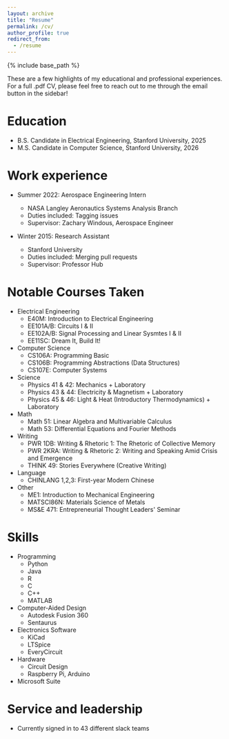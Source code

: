 ```yaml
---
layout: archive
title: "Resume"
permalink: /cv/
author_profile: true
redirect_from:
  - /resume
---
```


{% include base_path %}

These are a few highlights of my educational and professional experiences. For a full .pdf CV, please feel free to reach out to me through the email button in the sidebar!

Education
======
* B.S. Candidate in Electrical Engineering, Stanford University, 2025
* M.S. Candidate in Computer Science, Stanford University, 2026


Work experience
======
* Summer 2022: Aerospace Engineering Intern
  * NASA Langley Aeronautics Systems Analysis Branch
  * Duties included: Tagging issues
  * Supervisor: Zachary Windous, Aerospace Engineer

* Winter 2015: Research Assistant
  * Stanford University
  * Duties included: Merging pull requests
  * Supervisor: Professor Hub
  

Notable Courses Taken
======
* Electrical Engineering
  * E40M: Introduction to Electrical Engineering
  * EE101A/B: Circuits I & II
  * EE102A/B: Signal Processing and Linear Sysmtes I & II
  * EE11SC: Dream It, Build It!
* Computer Science
  * CS106A: Programming Basic
  * CS106B: Programming Abstractions (Data Structures)
  * CS107E: Computer Systems
* Science
  * Physics 41 & 42: Mechanics + Laboratory
  * Physics 43 & 44: Electricity & Magnetism + Laboratory
  * Physics 45 & 46: Light & Heat (Introductory Thermodynamics) + Laboratory
* Math
  * Math 51: Linear Algebra and Multivariable Calculus
  * Math 53: Differential Equations and Fourier Methods
* Writing
  * PWR 1DB: Writing & Rhetoric 1: The Rhetoric of Collective Memory
  * PWR 2KRA: Writing & Rhetoric 2: Writing and Speaking Amid Crisis and Emergence
  * THINK 49: Stories Everywhere (Creative Writing)
* Language
  * CHINLANG 1,2,3: First-year Modern Chinese
* Other
  * ME1: Introduction to Mechanical Engineering
  * MATSCI86N: Materials Science of Metals
  * MS&E 471: Entrepreneurial Thought Leaders' Seminar
  

Skills
======
* Programming
  * Python
  * Java
  * R
  * C
  * C++
  * MATLAB
* Computer-Aided Design
  * Autodesk Fusion 360
  * Sentaurus
* Electronics Software
  * KiCad
  * LTSpice
  * EveryCircuit
* Hardware
  * Circuit Design
  * Raspberry Pi, Arduino
* Microsoft Suite
  
Service and leadership
======
* Currently signed in to 43 different slack teams
